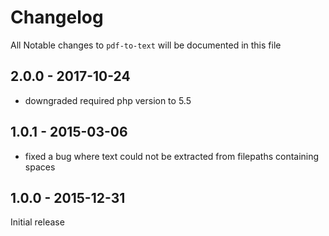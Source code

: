 # Changelog

All Notable changes to `pdf-to-text` will be documented in this file

## 2.0.0 - 2017-10-24

- downgraded required php version to 5.5

## 1.0.1 - 2015-03-06

- fixed a bug where text could not be extracted from filepaths containing spaces

## 1.0.0 - 2015-12-31

Initial release
